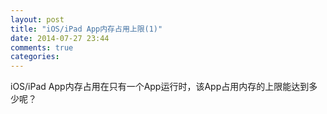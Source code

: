 ```yaml
---
layout: post
title: "iOS/iPad App内存占用上限(1)"
date: 2014-07-27 23:44
comments: true
categories: 
---
```


iOS/iPad App内存占用在只有一个App运行时，该App占用内存的上限能达到多少呢？
